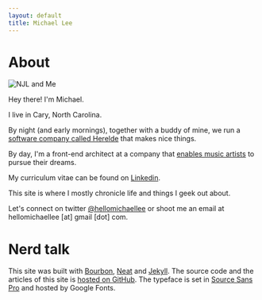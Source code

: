 ```yaml
---
layout: default
title: Michael Lee
---
```


# About

<img src="https://dl.dropboxusercontent.com/u/1228961/michaellee/us.jpeg" alt="NJL and Me" class="About-profile">

Hey there! I'm Michael.

I live in Cary, North Carolina. 

By night (and early mornings), together with a buddy of mine, we run a [software company called Herelde](http://www.herelde.com) that makes nice things.

By day, I'm a front-end architect at a company that [enables music artists](http://www.reverbnation.com) to pursue their dreams.

My curriculum vitae can be found on [Linkedin](https://www.linkedin.com/in/hellomichaellee).

This site is where I mostly chronicle life and things I geek out about.

Let's connect on twitter [@hellomichaellee](https://twitter.com/hellomichaellee) or shoot me an email at hellomichaellee [at] gmail [dot] com.

# Nerd talk

This site was built with <a href="http://bourbon.io">Bourbon</a>, <a href="http://neat.bourbon.io">Neat</a> and <a href="http://jekyllrb.com">Jekyll</a>. The source code and the articles of this site is <a href="https://github.com/michaellee/michaellee.github.io">hosted on GitHub</a>. The typeface is set in <a href="http://www.google.com/fonts/specimen/Source+Sans+Pro">Source Sans Pro</a> and hosted by Google Fonts.
